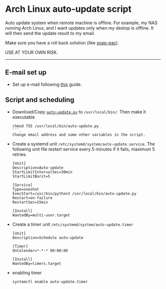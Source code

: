 # Arch Linux auto-update script

Auto update system when remote machine is offline.
For example, my NAS running Arch Linux, and I want updates only when my destop is offline.
It will then send the update result to my email.

Make sure you have a roll back solution (like [snap-pac](https://github.com/wesbarnett/snap-pac)). 

USE AT YOUR OWN RISK.

___

## E-mail set up
- Set up e-mail following [this](https://github.com/Bai-Chiang/Linux_tinkering_notes/tree/main/python_send_email) guide.

## Script and scheduling
- Download/Copy [`auto-update.py`](https://github.com/Bai-Chiang/Linux_tinkering_notes/blob/main/Arch_Linux_auto_update_script/auto-update.py) to `/usr/local/bin/`.
  Then make it executable 
  ```
  chmod 755 /usr/local/bin/auto-update.py
  ```.
  Change email address and some other variables in the script. 

- Create a systemd unit `/etc/systemd/system/auto-update.service`.
  The following unit file restart service every 5 minutes if it fails, maximum 5 retries.
  ```
  [Unit]
  Description=Auto-update
  StartLimitIntervalSec=30min
  StartLimitBurst=5
  
  [Service]
  Type=oneshot
  ExecStart=/usr/bin/python3 /usr/local/bin/auto-update.py
  Restart=on-failure
  RestartSec=15min
  
  [Install]
  WantedBy=multi-user.target
  ```
- Create a timer unit `/etc/systemd/system/auto-update.timer`
  ```
  [Unit]
  Description=Schedule auto-update
  
  [Timer]
  OnCalendar=*-*-* 00:00:00
  
  [Install]
  WantedBy=timers.target
  ```
- enabling timer
  ```
  systemctl enable auto-update.timer
  ```
